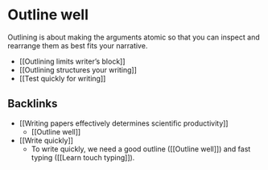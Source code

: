 # Outline well
Outlining is about making the arguments atomic so that you can inspect and rearrange them as best fits your narrative.

* [[Outlining limits writer’s block]]
* [[Outlining structures your writing]]
* [[Test quickly for writing]]

## Backlinks
* [[Writing papers effectively determines scientific productivity]]
	* [[Outline well]]
* [[Write quickly]]
	* To write quickly, we need a good outline ([[Outline well]]) and fast typing ([[Learn touch typing]]).

<!-- #Work -->

<!-- {BearID:9F161572-1A9E-4BC8-B83E-31F975822B46-15756-0000130BE3CCBB55} -->
